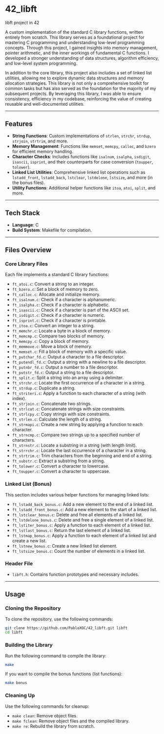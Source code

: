 # 42_libft
libft project in 42

A custom implementation of the standard C library functions, written entirely from scratch. This library serves as a foundational project for mastering C programming and understanding low-level programming concepts. Through this project, I gained insights into memory management, pointer arithmetic, and the inner workings of fundamental C functions. I developed a stronger understanding of data structures, algorithm efficiency, and low-level system programming.

In addition to the core library, this project also includes a set of linked list utilities, allowing me to explore dynamic data structures and memory allocation strategies. This library is not only a comprehensive toolkit for common tasks but has also served as the foundation for the majority of my subsequent projects. By leveraging this library, I was able to ensure consistency, efficiency in my codebase, reinforcing the value of creating reusable and well-documented utilities.

---

## Features

- **String Functions**: Custom implementations of `strlen`, `strchr`, `strdup`, `strjoin`, `strtrim`, and more.
- **Memory Management**: Functions like `memset`, `memcpy`, `calloc`, and `bzero` for efficient memory handling.
- **Character Checks**: Includes functions like `isalnum`, `isalpha`, `isdigit`, `isascii`, `isprint`, and their counterparts for case conversion (`toupper`, `tolower`).
- **Linked List Utilities**: Comprehensive linked list operations such as `lstadd_front`, `lstadd_back`, `lstclear`, `lstdelone`, `lstsize`, and more (in the bonus files).
- **Utility Functions**: Additional helper functions like `itoa`, `atoi`, `split`, and more.

---

## Tech Stack

- **Language**: C
- **Build System**: Makefile for compilation.

---

## Files Overview

### Core Library Files
Each file implements a standard C library functions:

- `ft_atoi.c`: Convert a string to an integer.
- `ft_bzero.c`: Set a block of memory to zero.
- `ft_calloc.c`: Allocate and initialize memory.
- `ft_isalnum.c`: Check if a character is alphanumeric.
- `ft_isalpha.c`: Check if a character is alphabetic.
- `ft_isascii.c`: Check if a character is part of the ASCII set.
- `ft_isdigit.c`: Check if a character is numeric.
- `ft_isprint.c`: Check if a character is printable.
- `ft_itoa.c`: Convert an integer to a string.
- `ft_memchr.c`: Locate a byte in a block of memory.
- `ft_memcmp.c`: Compare two blocks of memory.
- `ft_memcpy.c`: Copy a block of memory.
- `ft_memmove.c`: Move a block of memory.
- `ft_memset.c`: Fill a block of memory with a specific value.
- `ft_putchar_fd.c`: Output a character to a file descriptor.
- `ft_putendl_fd.c`: Output a string with a newline to a file descriptor.
- `ft_putnbr_fd.c`: Output a number to a file descriptor.
- `ft_putstr_fd.c`: Output a string to a file descriptor.
- `ft_split.c`: Split a string into an array using a delimiter.
- `ft_strchr.c`: Locate the first occurrence of a character in a string.
- `ft_strdup.c`: Duplicate a string.
- `ft_striteri.c`: Apply a function to each character of a string (with index).
- `ft_strjoin.c`: Concatenate two strings.
- `ft_strlcat.c`: Concatenate strings with size constraints.
- `ft_strlcpy.c`: Copy strings with size constraints.
- `ft_strlen.c`: Calculate the length of a string.
- `ft_strmapi.c`: Create a new string by applying a function to each character.
- `ft_strncmp.c`: Compare two strings up to a specified number of characters.
- `ft_strnstr.c`: Locate a substring in a string (with length limit).
- `ft_strrchr.c`: Locate the last occurrence of a character in a string.
- `ft_strtrim.c`: Trim characters from the beginning and end of a string.
- `ft_substr.c`: Extract a substring from a string.
- `ft_tolower.c`: Convert a character to lowercase.
- `ft_toupper.c`: Convert a character to uppercase.


### Linked List (Bonus)
This section includes various helper functions for managing linked lists:

- `ft_lstadd_back_bonus.c`: Add a new element to the end of a linked list.
- `ft_lstadd_front_bonus.c`: Add a new element to the start of a linked list.
- `ft_lstclear_bonus.c`: Delete and free all elements of a linked list.
- `ft_lstdelone_bonus.c`: Delete and free a single element of a linked list.
- `ft_lstiter_bonus.c`: Apply a function to each element of a linked list.
- `ft_lstlast_bonus.c`: Return the last element of a linked list.
- `ft_lstmap_bonus.c`: Apply a function to each element of a linked list and create a new list.
- `ft_lstnew_bonus.c`: Create a new linked list element.
- `ft_lstsize_bonus.c`: Count the number of elements in a linked list.

### Header File
- `libft.h`: Contains function prototypes and necessary includes.

---
## Usage

### Cloning the Repository
To clone the repository, use the following commands:

```bash
git clone https://github.com/PabloXOC/42_libft.git libft
cd libft
```

### Building the Library
Run the following command to compile the library:

```bash
make
```

If you want to compile the bonus functions (list functions):

```bash
make bonus
```

### Cleaning Up
Use the following commands for cleanup:

- `make clean`: Remove object files.
- `make fclean`: Remove object files and the compiled library.
- `make re`: Rebuild the library from scratch.
